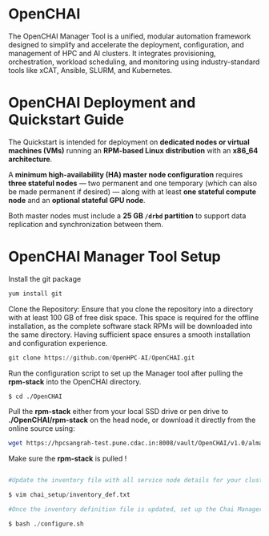 # OpenCHAI
The OpenCHAI Manager Tool is a unified, modular automation framework designed to simplify and accelerate the deployment, configuration, and management of HPC and AI clusters. It integrates provisioning, orchestration, workload scheduling, and monitoring using industry-standard tools like xCAT, Ansible, SLURM, and Kubernetes.

# OpenCHAI Deployment and Quickstart Guide
The Quickstart is intended for deployment on **dedicated nodes or virtual machines (VMs)** running an **RPM-based Linux distribution** with an **x86_64 architecture**.

A **minimum high-availability (HA) master node configuration** requires **three stateful nodes** — two permanent and one temporary (which can also be made permanent if desired) — along with at least **one stateful compute node** and an **optional stateful GPU node**.

Both master nodes must include a **25 GB `/drbd` partition** to support data replication and synchronization between them.


# OpenCHAI Manager Tool Setup
Install the git package 

```python
yum install git
```

Clone the Repository:
Ensure that you clone the repository into a directory with at least 100 GB of free disk space. This space is required for the offline installation, as the complete software stack RPMs will be downloaded into the same directory. Having sufficient space ensures a smooth installation and configuration experience.

```python
git clone https://github.com/OpenHPC-AI/OpenCHAI.git
```

Run the configuration script to set up the Manager tool after pulling the **rpm-stack** into the OpenCHAI directory.

```bash
$ cd ./OpenCHAI
```


Pull the **rpm-stack** either from your local SSD drive or pen drive to **./OpenCHAI/rpm-stack** on the head node, or download it directly from the online source using:

```bash
wget https://hpcsangrah-test.pune.cdac.in:8008/vault/OpenCHAI/v1.0/alma8.9/rpm-stack.tar
```

Make sure the **rpm-stack** is pulled !

```python

#Update the inventory file with all service node details for your cluster, based on your environment configuration.

$ vim chai_setup/inventory_def.txt

#Once the inventory definition file is updated, set up the Chai Manager tool on the head node to deploy and configure the HPC-AI cluster

$ bash ./configure.sh

```




